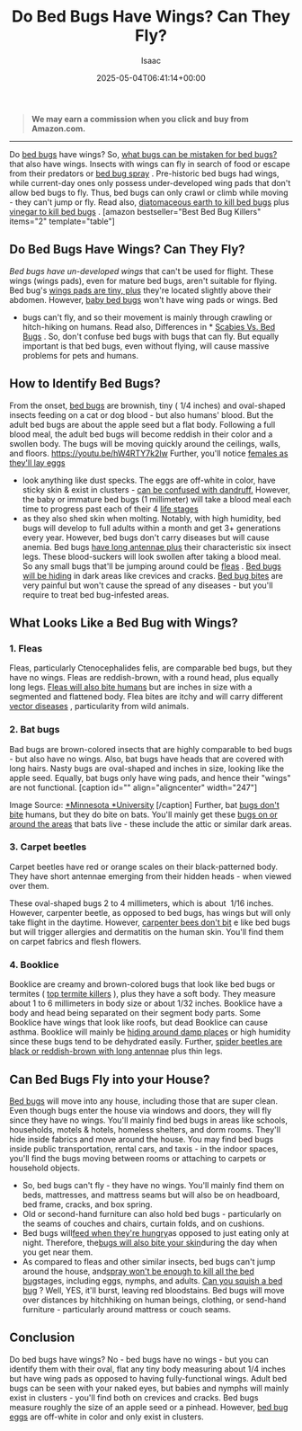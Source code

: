 ﻿---
author: Isaac
layout: post
title: Do Bed Bugs Have Wings? Can They Fly?
date: '2025-05-04T06:41:14+00:00'
categories:
- Bed Bugs
- Guide
tags: []
slug: /do-bed-bugs-have-wings/
lastmod: 2025-05-07T12:21:26+03:00
---
> **We may earn a commission when you click and buy from Amazon.com.**
>

---
Do
[bed bugs](https://pestpolicy.com/pictures-of-bed-bugs/)
have wings? So,
[what bugs can be mistaken for bed bugs?](https://pestpolicy.com/bugs-that-look-like-bed-bugs/)
that also have wings. Insects with wings can fly in search of food or escape from their predators or
[bed bug spray](https://pestpolicy.com/best-bed-bug-spray/)
.
Pre-historic bed bugs had wings, while current-day ones only possess under-developed wing pads that don't allow bed bugs to fly.
Thus, bed bugs can only crawl or climb while moving - they can't jump or fly. Read also,
[diatomaceous earth to kill bed bugs](https://pestpolicy.com/does-diatomaceous-earth-kill-bed-bugs/)
plus
[vinegar to kill bed bugs](https://pestpolicy.com/does-vinegar-kill-bed-bugs/)
.
[amazon bestseller="Best Bed Bug Killers" items="2" template="table"]
## Do Bed Bugs Have Wings? Can They Fly?
*Bed bugs have un-developed wings*
that can't be used for flight. These wings (wings pads), even for mature bed bugs, aren't suitable for flying.
Bed bug's
[wings pads are tiny, plus](https://pestpolicy.com/bedlam-plus-bed-bug-spray-review/)
they're located slightly above their abdomen. However,
[baby bed bugs](https://pestpolicy.com/baby-bed-bugs/)
won't have wing pads or wings.
Bed
* bugs can't fly, and so their movement is mainly through crawling or hitch-hiking on humans. Read also, Differences in *
[Scabies Vs. Bed Bugs](https://pestpolicy.com/scabies-vs-bed-bugs/)
.
So, don't confuse bed bugs with bugs that can fly. But equally important is that bed bugs, even without flying, will cause massive problems for pets and humans.
## How to Identify Bed Bugs?
From the onset,
[bed bugs](https://wagner.edu/campus-services/operations/bed-bug-policy/)
are brownish, tiny ( 1/4 inches) and oval-shaped insects feeding on a cat or dog blood - but also humans' blood. But the adult bed bugs are about the apple seed but a flat body.
Following a full blood meal, the adult bed bugs will become reddish in their color and a swollen body. The bugs will be moving quickly around the ceilings, walls, and floors.
https://youtu.be/hW4RTY7k2lw
Further, you'll notice
[females as they'll lay eggs](https://pestpolicy.com/bed-bug-eggs/)
- look anything like dust specks. The eggs are off-white in color, have sticky skin & exist in clusters -
[can be confused with dandruff.](https://pestpolicy.com/flea-eggs-vs-dandruff/)
However, the baby or immature bed bugs (1 millimeter) will take a blood meal each time to progress past each of their 4
[life stages](https://pestpolicy.com/how-big-are-bed-bugs/)
- as they also shed skin when molting.
Notably, with high humidity, bed bugs will develop to full adults within a month and get 3+ generations every year. However, bed bugs don't carry diseases but will cause anemia.
Bed bugs
[have long antennae plus](https://pestpolicy.com/are-bed-bug-eggs-hard-or-soft/)
their characteristic six insect legs. These blood-suckers will look swollen after taking a blood meal. So any small bugs that'll be jumping around could be
[fleas](https://pestpolicy.com/what-do-fleas-look-like/)
.
[Bed bugs will be hiding](https://pestpolicy.com/where-do-bed-bugs-hide/)
in dark areas like crevices and cracks.
[Bed bug bites](https://pestpolicy.com/pictures-of-bed-bug-bites/)
are very painful but won't cause the spread of any diseases - but you'll require to treat bed bug-infested areas.
## What Looks Like a Bed Bug with Wings?
### 1. Fleas
Fleas, particularly Ctenocephalides felis, are comparable bed bugs, but they have no wings. Fleas are reddish-brown, with a round head, plus equally long legs.
[Fleas will also bite humans](https://pestpolicy.com/do-fleas-bite-humans/)
but are  inches in size with a segmented and flattened body. Flea bites are itchy and will carry different
[vector diseases](https://www.who.int/news-room/fact-sheets/detail/vector-borne-diseases)
, particularity from wild animals.
### 2. Bat bugs
Bad bugs are brown-colored insects that are highly comparable to bed bugs - but also have no wings. Also, bat bugs have heads that are covered with long hairs.
Nasty bugs are oval-shaped and  inches in size, looking like the apple seed. Equally, bat bugs only have wing pads, and hence their "wings" are not functional.
[caption id="" align="aligncenter" width="247"]

Image Source:
[*Minnesota *University](https://extension.umn.edu/biting-insects-and-insect-relatives/bed-bugs#bat-bugs-and-other-bed-bug-relatives-701110)
[/caption]
Further, bat
[bugs don't bite](https://pestpolicy.com/how-long-do-bed-bug-bites-last/)
humans, but they do bite on bats. You'll mainly get these
[bugs on or around the areas](https://pestpolicy.com/can-bed-bugs-live-outside/)
that bats live - these include the attic or similar dark areas.
### 3. Carpet beetles
Carpet beetles have red or orange scales on their black-patterned body. They have short antennae emerging from their hidden heads - when viewed over them.

These oval-shaped bugs 2 to 4 millimeters, which is about  1/16 inches. However, carpenter beetle, as opposed to bed bugs, has wings but will only take flight in the daytime.
However,
[carpenter bees don't bit](https://pestpolicy.com/do-carpenter-bees-bite/)
e like bed bugs but will trigger allergies and dermatitis on the human skin. You'll find them on carpet fabrics and flesh flowers.
### 4. Booklice
Booklice are creamy and brown-colored bugs that look like bed bugs or termites (
[top termite killers](https://pestpolicy.com/best-termite-killer/)
), plus they have a soft body. They measure about 1 to 6 millimeters in body size or about 1/32 inches.
Booklice have a body and head being separated on their segment body parts. Some Booklice have wings that look like roofs, but dead Booklice can cause asthma.
Booklice will mainly be
[hiding around damp places](https://pestpolicy.com/where-do-fleas-live/)
or high humidity since these bugs tend to be dehydrated easily. Further,
[spider beetles are black or reddish-brown with long antennae](https://pestpolicy.com/do-spiders-have-antennae/)
plus thin legs.
## Can Bed Bugs Fly into your House?
[Bed bugs](https://pestpolicy.com/dead-bed-bugs/)
will move into any house, including those that are super clean. Even though bugs enter the house via windows and doors, they will fly since they have no wings.
You'll mainly find bed bugs in areas like schools, households, motels & hotels, homeless shelters, and dorm rooms. They'll hide inside fabrics and move around the house.
You may find bed bugs inside public transportation, rental cars, and taxis - in the indoor spaces, you'll find the bugs moving between rooms or attaching to carpets or household objects.
- So, bed bugs can't fly - they have no wings. You'll mainly find them on beds, mattresses, and mattress seams but will also be on headboard, bed frame, cracks, and box spring.
- Old or second-hand furniture can also hold bed bugs - particularly on the seams of couches and chairs, curtain folds, and on cushions.
- Bed bugs will[feed when they're hungry](http://www2.ca.uky.edu/entomology/entfacts/ef636.asp)as opposed to just eating only at night. Therefore, the[bugs will also bite your skin](https://pestpolicy.com/can-bed-bugs-live-in-your-skin/)during the day when you get near them.
- As compared to fleas and other similar insects, bed bugs can't jump around the house, and[spray won't be enough to kill all the bed bug](https://pestpolicy.com/proof-bed-bug-spray-review/)stages, including eggs, nymphs, and adults.
[Can you squish a bed bug](https://pestpolicy.com/what-happens-when-you-squish-a-bed-bug/)
? Well, YES, it'll burst, leaving red bloodstains. Bed bugs will move over distances by hitchhiking on human beings, clothing, or send-hand furniture - particularly around mattress or couch seams.
## Conclusion
Do bed bugs have wings? No - bed bugs have no wings - but you can identify them with their oval, flat any tiny body measuring about 1/4 inches but have wing pads as opposed to having fully-functional wings.
Adult bed bugs can be seen with your naked eyes, but babies and nymphs will mainly exist in clusters - you'll find both on crevices and cracks.
Bed bugs measure roughly the size of an apple seed or a pinhead. However,
[bed bug eggs](https://pestpolicy.com/how-to-kill-bed-bug-eggs/)
are off-white in color and only exist in clusters.
